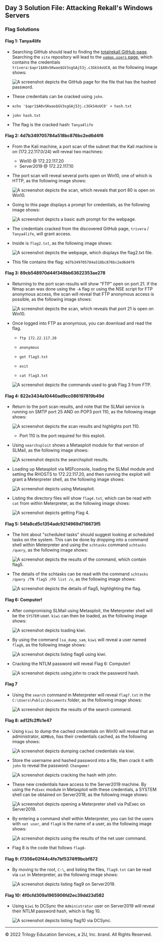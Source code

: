 ## Day 3 Solution File: Attacking Rekall's Windows Servers

### Flag Solutions

#### Flag 1: Tanya4life

* Searching GitHub should lead to finding the [totalrekall GitHub page](https://github.com/totalrekall). Searching the `site` repository will lead to the [`xampp.users` page](https://github.com/totalrekall/site/blob/main/xampp.users), which contains the credentials `trivera:$apr1$A0vSKwao$GV3sgGAj53j.c3GkS4oUC0`, as the following image shows: 

  ![A screenshot depicts the GitHub page for the file that has the hashed password.](Images/githubpassword.PNG)

* These credentials can be cracked using `john`.
	
* `echo '$apr1$A0vSKwao$GV3sgGAj53j.c3GkS4oUC0' > hash.txt`

* `john hash.txt`

* The flag is the cracked hash: `Tanya4life`

#### Flag 2: 4d7b349705784a518bc876bc2ed6d4f6

* From the Kali machine, a port scan of the subnet that the Kali machine is on (172.22.117.0/24) will reveal two machines: 

	- Win10 @ 172.22.117.20
	- Server2019 @ 172.22.117.10
	
* The port scan will reveal several ports open on Win10, one of which is HTTP, as the following image shows: 

  ![A screenshot depicts the scan, which reveals that port 80 is open on Win10.](Images/win10port80.png)

* Going to this page displays a prompt for credentials, as the following image shows:

  ![A screenshot depicts a basic auth prompt for the webpage.](Images/basicauth.PNG)

* The credentials cracked from the discovered GitHub page, `trivera` / `Tanya4life`, will grant access.

* Inside is `flag2.txt`, as the following image shows: 
 
  ![A screenshot depicts the webpage, which displays the flag2.txt file.](Images/flag2.PNG)

* This file contains the flag: `4d7b349705784a518bc876bc2ed6d4f6`

#### Flag 3: 89cb548970d44f348bb63622353ae278

* Returning to the port scan results will show "FTP" open on port 21. If the Nmap scan was done using the `-A` flag or using the NSE script for FTP anonymous access, the scan will reveal that FTP anonymous access is possible, as the following image shows: 

  ![A screenshot depicts the scan, which reveals that port 21 is open on Win10.](Images/win10port21.png)

* Once logged into FTP as anonymous, you can download and read the flag.

	* `ftp 172.22.117.20`

	* `anonymous`

	* `get flag3.txt`

	* `exit`

	* `cat flag3.txt`

  ![A screenshot depicts the commands used to grab Flag 3 from FTP.](Images/ftp.PNG)

#### Flag 4: 822e3434a10440ad9cc086197819b49d

* Return to the port scan results, and note that the SLMail service is running on SMTP port 25 AND on POP3 port 110, as the following image shows:

  ![A screenshot depicts the scan results and highlights port 110.](Images/win10port25.png)

  - Port 110 is the port required for this exploit.

* Using `searchsploit` shows a Metasploit module for that version of SLMail, as the following image shows:

  ![A screenshot depicts the searchsploit results.](Images/searchsploit.PNG)

* Loading up Metasploit via MSFconsole, loading the SLMail module and setting the RHOSTS to 172.22.117.20, and then running the exploit will grant a Meterpreter shell, as the following image shows:

  ![A screenshot depicts using Metasploit.](Images/slmail.PNG)

* Listing the directory files will show `flag4.txt`, which can be read with `cat` from within Meterpreter, as the following image shows:

  ![A screenshot depicts getting Flag 4.](Images/flag4.PNG)

#### Flag 5: 54fa8cd5c1354adc9214969d716673f5

* The hint about "scheduled tasks" should suggest looking at scheduled tasks on the system. This can be done by dropping into a command shell within Meterpreter and using the `schtasks` command `schtasks /query`, as the following image shows:

  ![A screenshot depicts the results of the command, which contain flag5.](Images/schtask.png)

* The details of the schtasks can be read with the command `schtasks /query /TN flag5 /FO list /v`, as the following image shows:

  ![A screenshot depicts the details of flag5, highlighting the flag.](Images/flag5.png)

#### Flag 6: Computer! 

* After compromising SLMail using Metasploit, the Meterpreter shell will be the `SYSTEM` user. `kiwi` can then be loaded, as the following image shows:

  ![A screenshot depicts loading kiwi.](Images/loadkiwi.PNG)

* By using the command `lsa_dump_sam`, `kiwi` will reveal a user named `flag6`, as the following image shows:

  ![A screenshot depicts listing `flag6` using `kiwi`.](Images/flag6kiwi.PNG)

* Cracking the NTLM password will reveal Flag 6: Computer!

  ![A screenshot depicts using `john` to crack the password hash.](Images/flag6crack.PNG)

#### Flag 7 <!-- @CE This solution doesn't actually tell us what Flag 7 is. Can we add the actual flag to the Flag 7 header, like the others? -->

* Using the `search` command in Meterpreter will reveal `flag7.txt` in the `C:\Users\Public\Documents` folder, as the following image shows:

  ![A screenshot depicts the results of the `search` command.](Images/search.PNG)

#### Flag 8: ad12fc2ffc1e47

* Using `kiwi` to dump the cached credentials on Win10 will reveal that an administrator, `ADMBob`, has their credentials cached, as the following image shows:

  ![A screenshot depicts dumping cached credentials via `kiwi`.](Images/lsadump.PNG)

* Store the username and hashed password into a file, then crack it with `john` to reveal the password: `Changeme!`

  ![A screenshot depicts cracking the hash with `john`.](Images/mscash2.PNG)

* These new credentials have access to the Server2019 machine. By using the `PsExec` module in Metasploit with these credentials, a SYSTEM shell can be obtained on Server2019, as the following image shows:

  ![A screenshot depicts opening a Meterpreter shell via `PsExec` on Server2019.](Images/psexec.PNG)

* By entering a command shell within Meterpreter, you can list the users with `net user`, and `flag8` is the name of a user, as the following image shows:

  ![A screenshot depicts using the results of the `net user` command.](Images/flag8.PNG)

- Flag 8 is the code that follows `flag8-`

#### Flag 9: f7356e02f44c4fe7bf5374ff9bcbf872

* By moving to the root, `C:\`, and listing the files, `flag9.txt` can be read via `cat` in Meterpreter, as the following image shows:

  ![A screenshot depicts listing `flag9` on Server2019.](Images/flag9.PNG)

#### Flag 10: 4f0cfd309a1965906fd2ec39dd23d582

* Using `kiwi` to DCSync the `Administrator` user on Server2019 will reveal their NTLM password hash, which is flag 10.

  ![A screenshot depicts listing `flag10` via DCSync.](Images/flag10.PNG)

---
© 2022 Trilogy Education Services, a 2U, Inc. brand. All Rights Reserved.  

